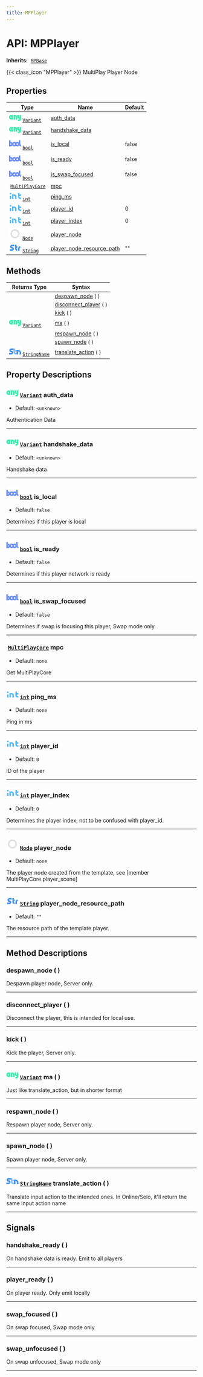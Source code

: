 ```yaml
---
title: MPPlayer
---
```

    
# API: MPPlayer

**Inherits:** <img src="/icons/MPBase.svg" class="class-icon" alt=""> [`MPBase`](/docs/api/MPBase)

{{< class_icon "MPPlayer" >}} MultiPlay Player Node



## Properties

| Type | Name | Default |
|---|---|---|
|<img src="https://raw.githubusercontent.com/godotengine/godot/master/editor/icons/Variant.svg" class="class-icon" alt=""> [`Variant`](https://docs.godotengine.org/en/stable/classes/class_variant.html)|[auth_data](/docs/api/MPPlayer#auth_data)|<unknown>|
|<img src="https://raw.githubusercontent.com/godotengine/godot/master/editor/icons/Variant.svg" class="class-icon" alt=""> [`Variant`](https://docs.godotengine.org/en/stable/classes/class_variant.html)|[handshake_data](/docs/api/MPPlayer#handshake_data)|<unknown>|
|<img src="https://raw.githubusercontent.com/godotengine/godot/master/editor/icons/bool.svg" class="class-icon" alt=""> [`bool`](https://docs.godotengine.org/en/stable/classes/class_bool.html)|[is_local](/docs/api/MPPlayer#is_local)|false|
|<img src="https://raw.githubusercontent.com/godotengine/godot/master/editor/icons/bool.svg" class="class-icon" alt=""> [`bool`](https://docs.godotengine.org/en/stable/classes/class_bool.html)|[is_ready](/docs/api/MPPlayer#is_ready)|false|
|<img src="https://raw.githubusercontent.com/godotengine/godot/master/editor/icons/bool.svg" class="class-icon" alt=""> [`bool`](https://docs.godotengine.org/en/stable/classes/class_bool.html)|[is_swap_focused](/docs/api/MPPlayer#is_swap_focused)|false|
|<img src="/icons/MultiPlayCore.svg" class="class-icon" alt=""> [`MultiPlayCore`](/docs/api/MultiPlayCore)|[mpc](/docs/api/MPPlayer#mpc)||
|<img src="https://raw.githubusercontent.com/godotengine/godot/master/editor/icons/int.svg" class="class-icon" alt=""> [`int`](https://docs.godotengine.org/en/stable/classes/class_int.html)|[ping_ms](/docs/api/MPPlayer#ping_ms)||
|<img src="https://raw.githubusercontent.com/godotengine/godot/master/editor/icons/int.svg" class="class-icon" alt=""> [`int`](https://docs.godotengine.org/en/stable/classes/class_int.html)|[player_id](/docs/api/MPPlayer#player_id)|0|
|<img src="https://raw.githubusercontent.com/godotengine/godot/master/editor/icons/int.svg" class="class-icon" alt=""> [`int`](https://docs.godotengine.org/en/stable/classes/class_int.html)|[player_index](/docs/api/MPPlayer#player_index)|0|
|<img src="https://raw.githubusercontent.com/godotengine/godot/master/editor/icons/Node.svg" class="class-icon" alt=""> [`Node`](https://docs.godotengine.org/en/stable/classes/class_node.html)|[player_node](/docs/api/MPPlayer#player_node)||
|<img src="https://raw.githubusercontent.com/godotengine/godot/master/editor/icons/String.svg" class="class-icon" alt=""> [`String`](https://docs.godotengine.org/en/stable/classes/class_string.html)|[player_node_resource_path](/docs/api/MPPlayer#player_node_resource_path)|""|


## Methods

| Returns Type | Syntax |
|---|---|
||[despawn_node](/docs/api/MPPlayer#despawn_node) ( )|
||[disconnect_player](/docs/api/MPPlayer#disconnect_player) ( )|
||[kick](/docs/api/MPPlayer#kick) ( )|
|<img src="https://raw.githubusercontent.com/godotengine/godot/master/editor/icons/Variant.svg" class="class-icon" alt=""> [`Variant`](https://docs.godotengine.org/en/stable/classes/class_variant.html)|[ma](/docs/api/MPPlayer#ma) ( )|
||[respawn_node](/docs/api/MPPlayer#respawn_node) ( )|
||[spawn_node](/docs/api/MPPlayer#spawn_node) ( )|
|<img src="https://raw.githubusercontent.com/godotengine/godot/master/editor/icons/StringName.svg" class="class-icon" alt=""> [`StringName`](https://docs.godotengine.org/en/stable/classes/class_stringname.html)|[translate_action](/docs/api/MPPlayer#translate_action) ( )|






## Property Descriptions

<h3 class="property-title" id="auth_data"> <img src="https://raw.githubusercontent.com/godotengine/godot/master/editor/icons/Variant.svg" class="class-icon" alt=""> <a href="https://docs.godotengine.org/en/stable/classes/class_variant.html"><code>Variant</code></a> auth_data </h3>

- Default: `<unknown>`



Authentication Data

---
<h3 class="property-title" id="handshake_data"> <img src="https://raw.githubusercontent.com/godotengine/godot/master/editor/icons/Variant.svg" class="class-icon" alt=""> <a href="https://docs.godotengine.org/en/stable/classes/class_variant.html"><code>Variant</code></a> handshake_data </h3>

- Default: `<unknown>`



Handshake data

---
<h3 class="property-title" id="is_local"> <img src="https://raw.githubusercontent.com/godotengine/godot/master/editor/icons/bool.svg" class="class-icon" alt=""> <a href="https://docs.godotengine.org/en/stable/classes/class_bool.html"><code>bool</code></a> is_local </h3>

- Default: `false`



Determines if this player is local

---
<h3 class="property-title" id="is_ready"> <img src="https://raw.githubusercontent.com/godotengine/godot/master/editor/icons/bool.svg" class="class-icon" alt=""> <a href="https://docs.godotengine.org/en/stable/classes/class_bool.html"><code>bool</code></a> is_ready </h3>

- Default: `false`



Determines if this player network is ready

---
<h3 class="property-title" id="is_swap_focused"> <img src="https://raw.githubusercontent.com/godotengine/godot/master/editor/icons/bool.svg" class="class-icon" alt=""> <a href="https://docs.godotengine.org/en/stable/classes/class_bool.html"><code>bool</code></a> is_swap_focused </h3>

- Default: `false`



Determines if swap is focusing this player, Swap mode only.

---
<h3 class="property-title" id="mpc"> <img src="/icons/MultiPlayCore.svg" class="class-icon" alt=""> <a href="/docs/api/MultiPlayCore"><code>MultiPlayCore</code></a> mpc </h3>

- Default: `none`



Get MultiPlayCore

---
<h3 class="property-title" id="ping_ms"> <img src="https://raw.githubusercontent.com/godotengine/godot/master/editor/icons/int.svg" class="class-icon" alt=""> <a href="https://docs.godotengine.org/en/stable/classes/class_int.html"><code>int</code></a> ping_ms </h3>

- Default: `none`



Ping in ms

---
<h3 class="property-title" id="player_id"> <img src="https://raw.githubusercontent.com/godotengine/godot/master/editor/icons/int.svg" class="class-icon" alt=""> <a href="https://docs.godotengine.org/en/stable/classes/class_int.html"><code>int</code></a> player_id </h3>

- Default: `0`



ID of the player

---
<h3 class="property-title" id="player_index"> <img src="https://raw.githubusercontent.com/godotengine/godot/master/editor/icons/int.svg" class="class-icon" alt=""> <a href="https://docs.godotengine.org/en/stable/classes/class_int.html"><code>int</code></a> player_index </h3>

- Default: `0`



Determines the player index, not to be confused with player_id.

---
<h3 class="property-title" id="player_node"> <img src="https://raw.githubusercontent.com/godotengine/godot/master/editor/icons/Node.svg" class="class-icon" alt=""> <a href="https://docs.godotengine.org/en/stable/classes/class_node.html"><code>Node</code></a> player_node </h3>

- Default: `none`



The player node created from the template, see [member MultiPlayCore.player_scene]

---
<h3 class="property-title" id="player_node_resource_path"> <img src="https://raw.githubusercontent.com/godotengine/godot/master/editor/icons/String.svg" class="class-icon" alt=""> <a href="https://docs.godotengine.org/en/stable/classes/class_string.html"><code>String</code></a> player_node_resource_path </h3>

- Default: `""`



The resource path of the template player.

---


## Method Descriptions

<h3 class="property-title" id="despawn_node">  despawn_node ( ) </h3>



Despawn player node, Server only.

---
<h3 class="property-title" id="disconnect_player">  disconnect_player ( ) </h3>



Disconnect the player, this is intended for local use.

---
<h3 class="property-title" id="kick">  kick ( ) </h3>



Kick the player, Server only.

---
<h3 class="property-title" id="ma"> <img src="https://raw.githubusercontent.com/godotengine/godot/master/editor/icons/Variant.svg" class="class-icon" alt=""> <a href="https://docs.godotengine.org/en/stable/classes/class_variant.html"><code>Variant</code></a> ma ( ) </h3>



Just like translate_action, but in shorter format

---
<h3 class="property-title" id="respawn_node">  respawn_node ( ) </h3>



Respawn player node, Server only.

---
<h3 class="property-title" id="spawn_node">  spawn_node ( ) </h3>



Spawn player node, Server only.

---
<h3 class="property-title" id="translate_action"> <img src="https://raw.githubusercontent.com/godotengine/godot/master/editor/icons/StringName.svg" class="class-icon" alt=""> <a href="https://docs.godotengine.org/en/stable/classes/class_stringname.html"><code>StringName</code></a> translate_action ( ) </h3>



Translate input action to the intended ones. In Online/Solo, it'll return the same input action name

---


## Signals

<h3 class="property-title"> handshake_ready ( ) </h3>



On handshake data is ready. Emit to all players

---
<h3 class="property-title"> player_ready ( ) </h3>



On player ready. Only emit locally

---
<h3 class="property-title"> swap_focused ( ) </h3>



On swap focused, Swap mode only

---
<h3 class="property-title"> swap_unfocused ( ) </h3>



On swap unfocused, Swap mode only

---
